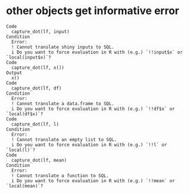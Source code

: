 # other objects get informative error

    Code
      capture_dot(lf, input)
    Condition
      Error:
      ! Cannot translate shiny inputs to SQL.
      i Do you want to force evaluation in R with (e.g.) `!!input$x` or `local(input$x)`?
    Code
      capture_dot(lf, x())
    Output
      x()
    Code
      capture_dot(lf, df)
    Condition
      Error:
      ! Cannot translate a data.frame to SQL.
      i Do you want to force evaluation in R with (e.g.) `!!df$x` or `local(df$x)`?
    Code
      capture_dot(lf, l)
    Condition
      Error:
      ! Cannot translate an empty list to SQL.
      i Do you want to force evaluation in R with (e.g.) `!!l` or `local(l)`?
    Code
      capture_dot(lf, mean)
    Condition
      Error:
      ! Cannot translate a function to SQL.
      i Do you want to force evaluation in R with (e.g.) `!!mean` or `local(mean)`?

